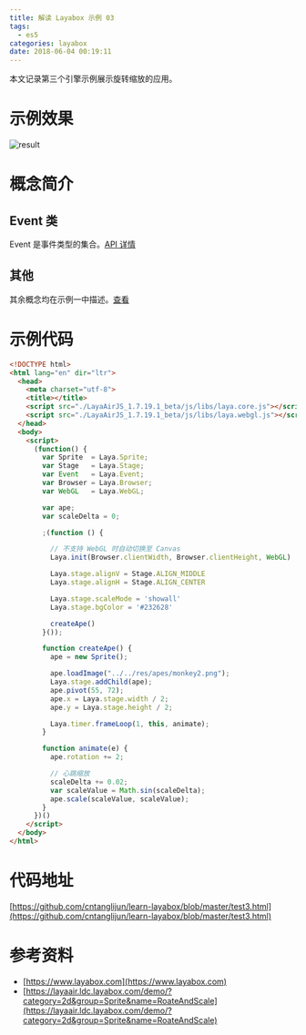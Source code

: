 ```yaml
---
title: 解读 Layabox 示例 03
tags:
  - es5
categories: layabox
date: 2018-06-04 00:19:11
---
```



本文记录第三个引擎示例展示旋转缩放的应用。

<!-- more -->

# 示例效果

![result](./result.gif)

# 概念简介

## Event 类

Event 是事件类型的集合。[API 详情](https://layaair.ldc.layabox.com/api/?category=Core&class=laya.events.Event)

## 其他

其余概念均在示例一中描述。[查看](/2018/05/25/read-layabox-demo-1/#概念简介)

# 示例代码

```html
<!DOCTYPE html>
<html lang="en" dir="ltr">
  <head>
    <meta charset="utf-8">
    <title></title>
    <script src="./LayaAirJS_1.7.19.1_beta/js/libs/laya.core.js"></script>
    <script src="./LayaAirJS_1.7.19.1_beta/js/libs/laya.webgl.js"></script>
  </head>
  <body>
    <script>
      (function() {
        var Sprite  = Laya.Sprite;
        var Stage   = Laya.Stage;
        var Event   = Laya.Event;
        var Browser = Laya.Browser;
        var WebGL   = Laya.WebGL;

        var ape;
        var scaleDelta = 0;

        ;(function () {

          // 不支持 WebGL 时自动切换至 Canvas
          Laya.init(Browser.clientWidth, Browser.clientHeight, WebGL)

          Laya.stage.alignV = Stage.ALIGN_MIDDLE
          Laya.stage.alignH = Stage.ALIGN_CENTER

          Laya.stage.scaleMode = 'showall'
          Laya.stage.bgColor = '#232628'

          createApe()
        }());

        function createApe() {
          ape = new Sprite();

          ape.loadImage("../../res/apes/monkey2.png");
          Laya.stage.addChild(ape);
          ape.pivot(55, 72);
          ape.x = Laya.stage.width / 2;
          ape.y = Laya.stage.height / 2;

          Laya.timer.frameLoop(1, this, animate);
        }

        function animate(e) {
          ape.rotation += 2;

          // 心跳缩放
          scaleDelta += 0.02;
          var scaleValue = Math.sin(scaleDelta);
          ape.scale(scaleValue, scaleValue);
        }
      })()
    </script>
  </body>
</html>

```


# 代码地址

[https://github.com/cntanglijun/learn-layabox/blob/master/test3.html](https://github.com/cntanglijun/learn-layabox/blob/master/test3.html)

# 参考资料

* [https://www.layabox.com](https://www.layabox.com)
* [https://layaair.ldc.layabox.com/demo/?category=2d&group=Sprite&name=RoateAndScale](https://layaair.ldc.layabox.com/demo/?category=2d&group=Sprite&name=RoateAndScale)

